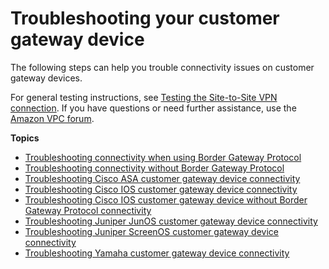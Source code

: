 # Troubleshooting your customer gateway device<a name="Troubleshooting"></a>

The following steps can help you trouble connectivity issues on customer gateway devices\.

For general testing instructions, see [Testing the Site\-to\-Site VPN connection](HowToTestEndToEnd_Linux.md)\. If you have questions or need further assistance, use the [Amazon VPC forum](https://forums.aws.amazon.com/forum.jspa?forumID=58)\. 

**Topics**
+ [Troubleshooting connectivity when using Border Gateway Protocol](Generic_Troubleshooting.md)
+ [Troubleshooting connectivity without Border Gateway Protocol](Generic_Troubleshooting_noBGP.md)
+ [Troubleshooting Cisco ASA customer gateway device connectivity](Cisco_ASA_Troubleshooting.md)
+ [Troubleshooting Cisco IOS customer gateway device connectivity](Cisco_Troubleshooting.md)
+ [Troubleshooting Cisco IOS customer gateway device without Border Gateway Protocol connectivity](Cisco_Troubleshooting_NoBGP.md)
+ [Troubleshooting Juniper JunOS customer gateway device connectivity](Juniper_Troubleshooting.md)
+ [Troubleshooting Juniper ScreenOS customer gateway device connectivity](Juniper_ScreenOs_Troubleshooting.md)
+ [Troubleshooting Yamaha customer gateway device connectivity](Yamaha_Troubleshooting.md)